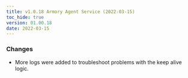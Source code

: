 ```yaml
---
title: v1.0.18 Armory Agent Service (2022-03-15)
toc_hide: true
version: 01.00.18
date: 2022-03-15
---
```


### Changes

* More logs were added to troubleshoot problems with the keep alive logic.
